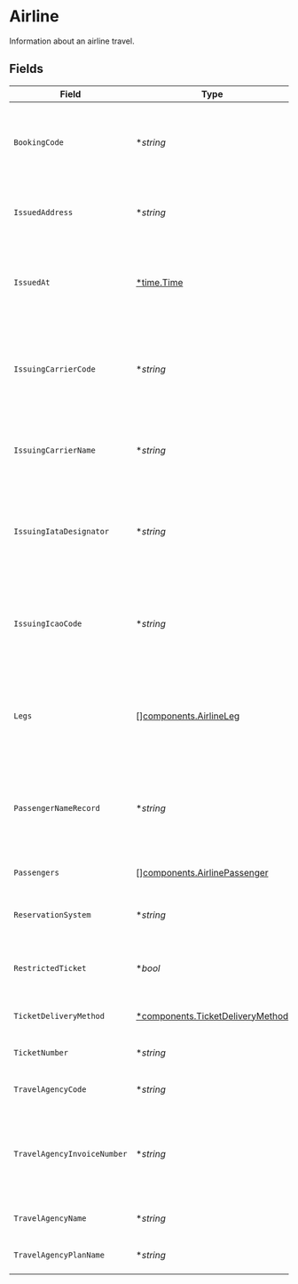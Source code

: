# Airline

Information about an airline travel.


## Fields

| Field                                                                                 | Type                                                                                  | Required                                                                              | Description                                                                           | Example                                                                               |
| ------------------------------------------------------------------------------------- | ------------------------------------------------------------------------------------- | ------------------------------------------------------------------------------------- | ------------------------------------------------------------------------------------- | ------------------------------------------------------------------------------------- |
| `BookingCode`                                                                         | **string*                                                                             | :heavy_minus_sign:                                                                    | The unique identifier of the reservation in the global distribution system.           | X36Q9C                                                                                |
| `IssuedAddress`                                                                       | **string*                                                                             | :heavy_minus_sign:                                                                    | The address of the place/agency that issued the ticket.                               | 123 Broadway, New York                                                                |
| `IssuedAt`                                                                            | [*time.Time](https://pkg.go.dev/time#Time)                                            | :heavy_minus_sign:                                                                    | The date that the ticket was last issued in the airline reservation system.           | 2013-07-16T19:23:00.000+00:00                                                         |
| `IssuingCarrierCode`                                                                  | **string*                                                                             | :heavy_minus_sign:                                                                    | For airline aggregators, three-character IATA code of the airline issuing the ticket. | 649                                                                                   |
| `IssuingCarrierName`                                                                  | **string*                                                                             | :heavy_minus_sign:                                                                    | For airline aggregators, name of the airline issuing the ticket.                      | Air Transat A.T. Inc                                                                  |
| `IssuingIataDesignator`                                                               | **string*                                                                             | :heavy_minus_sign:                                                                    | For airline aggregators, two-character IATA code of the airline issuing the ticket.   | TS                                                                                    |
| `IssuingIcaoCode`                                                                     | **string*                                                                             | :heavy_minus_sign:                                                                    | For airline aggregators, three-character ICAO code of the airline issuing the ticket. | TSC                                                                                   |
| `Legs`                                                                                | [][components.AirlineLeg](../../models/components/airlineleg.md)                      | :heavy_minus_sign:                                                                    | An array of separate trip segments. Each leg contains detailed itinerary information. |                                                                                       |
| `PassengerNameRecord`                                                                 | **string*                                                                             | :heavy_minus_sign:                                                                    | The Passenger Name Record (PNR) in the airline reservation system.                    | JOHN L                                                                                |
| `Passengers`                                                                          | [][components.AirlinePassenger](../../models/components/airlinepassenger.md)          | :heavy_minus_sign:                                                                    | An array of the travelling passengers.                                                |                                                                                       |
| `ReservationSystem`                                                                   | **string*                                                                             | :heavy_minus_sign:                                                                    | The name of the reservation system.                                                   | Amadeus                                                                               |
| `RestrictedTicket`                                                                    | **bool*                                                                               | :heavy_minus_sign:                                                                    | Indicates whether the ticket is restricted (refundable).                              | false                                                                                 |
| `TicketDeliveryMethod`                                                                | [*components.TicketDeliveryMethod](../../models/components/ticketdeliverymethod.md)   | :heavy_minus_sign:                                                                    | The delivery method of the ticket.                                                    | electronic                                                                            |
| `TicketNumber`                                                                        | **string*                                                                             | :heavy_minus_sign:                                                                    | The airline's unique ticket number.                                                   | 123-1234-151555                                                                       |
| `TravelAgencyCode`                                                                    | **string*                                                                             | :heavy_minus_sign:                                                                    | The IATA travel agency code.                                                          | 12345                                                                                 |
| `TravelAgencyInvoiceNumber`                                                           | **string*                                                                             | :heavy_minus_sign:                                                                    | The reference number of the invoice that was issued by the travel agency.             | EG15555155                                                                            |
| `TravelAgencyName`                                                                    | **string*                                                                             | :heavy_minus_sign:                                                                    | The name of the travel agency.                                                        | ACME Agency                                                                           |
| `TravelAgencyPlanName`                                                                | **string*                                                                             | :heavy_minus_sign:                                                                    | The name of the travel agency plan.                                                   | B733                                                                                  |